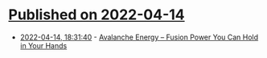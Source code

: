# [Published on 2022-04-14](index.md)

* [2022-04-14, 18:31:40](https://news.ycombinator.com/item?id=31031266) - [Avalanche Energy – Fusion Power You Can Hold in Your Hands](https://www.avalanche.energy/)
